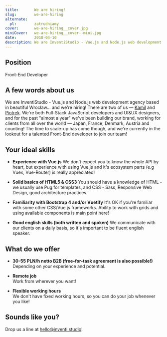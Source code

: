 ```yaml
---
title:       We are hiring!
slug:        we-are-hiring
alternate:
  pl:        zatrudniamy
cover:       we-are-hiring__cover.jpg
miniCover:   we-are-hiring__cover--mini.jpg
date:        2018-04-10
description: We are InventiStudio - Vue.js and Node.js web development agency based in beautiful Wrocław... and we are hiring talented Front-End developers!
---
```


## Position

Front-End Developer

## A few words about us

We are InventiStudio - Vue.js and Node.js web development agency based in beautiful Wrocław... and we're hiring! There are two of us — [Kamil](https://www.linkedin.com/in/kamil-borkowski/) and [Piotrek](https://www.linkedin.com/in/piotrekfracek/). We're both Full-Stack JavaScript developers and UI&UX designers, and for the past "almost a year" we've been building our brand, working for clients from all over the world — Japan, France, Denmark, Austria and counting! The time to scale-up has come  though, and we're currently in the lookout for a talented Front-End developer to join our team!

## Your ideal skills

- **Experience with Vue.js**
We don't expect you to know the whole API by heart, but experience with using Vue.js and it's ecosystem parts (e.g Vuex, Vue-Router) is really appreciated!

- **Solid basics of HTML5 & CSS3**
You should have a knowledge of HTML - we usually use Pug for templates, and CSS - Sass, Responsive Web Design, good architecture practices.

- **Familiarity with Bootstrap 4 and/or Vuetify**
It's OK if you're familiar with some other CSS/Vue.js frameworks. Ability to work with grids and using available components is main point here!

- **Good english skills (both written and spoken)**
We communicate with our clients on a daily basis, so it's important to be fluent english speaker.

## What do we offer

- **30-55 PLN/h netto B2B (free-for-task agreement is also possible!)**  
Depending on your experience and potential.

- **Remote job**  
Work from wherever you want!

- **Flexible working hours**  
We don't have fixed working hours, so you can do your job whenever you like!

## Sounds like you?

Drop us a line at [hello@inventi.studio](mailto:hello@inventi.studio)!
